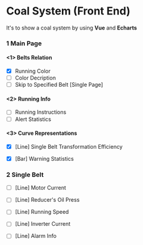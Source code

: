 # Coal System (Front End)

It's to show a coal system by using **Vue** and **Echarts**

### 1 Main Page

#### <1> Belts Relation

- [x] Running Color
- [ ] Color Decription
- [ ] Skip to Specified Belt [Single Page]

#### <2> Running Info

- [ ] Running Instructions
- [ ] Alert Statistics

#### <3> Curve Representations

- [x] [Line] Single Belt Transformation Efficiency
- [x] [Bar] Warning Statistics



### 2 Single Belt

- [ ] [Line] Motor Current
- [ ] [Line] Reducer's Oil Press
- [ ] [Line] Running Speed
- [ ] [Line] Inverter Current
- [ ] [Line] Alarm Info

